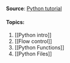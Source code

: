 **Source**:   [Python tutorial ]( https://www.youtube.com/watch?v=xErUnOKQbFw)

#### Topics:

1. [[Python intro]]
2. [[Flow control]]
3. [[Python Functions]]
4. [[Python Files]]
